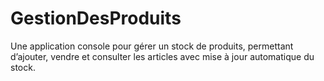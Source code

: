 # GestionDesProduits
Une application console pour gérer un stock de produits, permettant d’ajouter, vendre et consulter les articles avec mise à jour automatique du stock.
